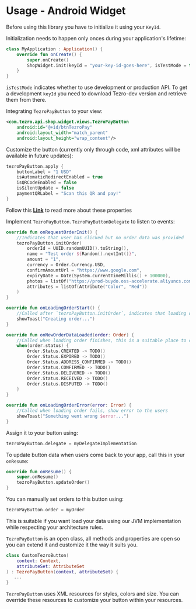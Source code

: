 # Usage - Android Widget

Before using this library you have to initialize it using your `KeyId`.

Initialization needs to happen only onces during your application's lifetime:
```kotlin
class MyApplication : Application() {
    override fun onCreate() {
        super.onCreate()
        ShopWidget.init(keyId = "your-key-id-goes-here", isTestMode = true)
    }
}
```

`isTestMode` indicates whether to use development or production API. To get a development `keyId` you need to download Tezro-dev version and retrieve them from there.

Integrating `TezroPayButton` to your view:
```xml
<com.tezro.api.shop.widget.views.TezroPayButton
    android:id="@+id/btnTezroPay"
    android:layout_width="match_parent"
    android:layout_height="wrap_content"/>
```

Customize the button (currently only through code, xml attributes will be available in future updates):
```kotlin
tezroPayButton.apply {
    buttonLabel = "1 USD"
    isAutomaticRedirectEnabled = true
    isQRCodeEnabled = false
    isSilentUpdate = false
    paymentQRLabel = "Scan this QR and pay!"
}
```

Follow this [**Link**](../../docs/shop-android-widget/shop-android-widget/com.tezro.api.shop.widget.views/-tezro-pay-button/index.md) to read more about these properties

Implement `TezroPayButton.TezroPayButtonDelegate` to listen to events:
```kotlin
override fun onRequestOrderInit() {
    //Indicates that user has clicked but no order data was provided
    tezroPayButton.initOrder(
        orderId = UUID.randomUUID().toString(),
        name = "Test order ${Random().nextInt()}",
        amount = "1",
        currency = Order.Currency.USD,
        confirmAmountUrl = "https://www.google.com",
        expiryDate = Date(System.currentTimeMillis() + 100000),
        photos = listOf("https://prod-buydo.oss-accelerate.aliyuncs.com/9a537dfd2e9a493f8fef4d35d119a43b.jpg"),
        attributes = listOf(Attribute("Color", "Red"))
    )
}

override fun onLoadingOrderStart() {
    //Called after `tezroPayButton.initOrder`, indicates that loading order has started
    showToast("Creating order...")
}

override fun onNewOrderDataLoaded(order: Order) {
    //Called when loading order finishes, this is a suitable place to check for new status
    when(order.status) {
        Order.Status.CREATED -> TODO()
        Order.Status.EXPIRED -> TODO()
        Order.Status.ADDRESS_CONFIRMED -> TODO()
        Order.Status.CONFIRMED -> TODO()
        Order.Status.DELIVERED -> TODO()
        Order.Status.RECEIVED -> TODO()
        Order.Status.DISPUTED -> TODO()
    }
}

override fun onLoadingOrderError(error: Error) {
    //Called when loading order fails, show error to the users
    showToast("Something went wrong $error...")
}
```

Assign it to your button using:
```kotlin
tezroPayButton.delegate = myDelegateImplementation
```

To update button data when users come back to your app, call this in your `onResume`:
```kotlin
override fun onResume() {
    super.onResume()
    tezroPayButton.updateOrder()
}
```

You can manually set orders to this button using:
```kotlin
tezroPayButton.order = myOrder
```
This is suitable if you want load your data using our JVM implementation while respecting your architecture rules.

`TezroPayButton` is an open class, all methods and properties are open so you can extend it and customize it the way it suits you.
```kotlin
class CustomTezroButton(
    context: Context,
    attributeSet: AttributeSet
) : TezroPayButton(context, attributeSet) {
   ... 
}
```

`TezroPayButton` uses XML resources for styles, colors and size. You can override these resources to customize your button within your resources.